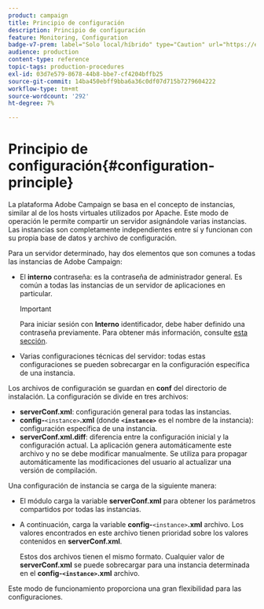 ```yaml
---
product: campaign
title: Principio de configuración
description: Principio de configuración
feature: Monitoring, Configuration
badge-v7-prem: label="Solo local/híbrido" type="Caution" url="https://experienceleague.adobe.com/docs/campaign-classic/using/installing-campaign-classic/architecture-and-hosting-models/hosting-models-lp/hosting-models.html?lang=es" tooltip="Se aplica solo a implementaciones On-premise e híbridas"
audience: production
content-type: reference
topic-tags: production-procedures
exl-id: 03d7e579-8678-44b8-bbe7-cf4204bffb25
source-git-commit: 14ba450ebff9bba6a36c0df07d715b7279604222
workflow-type: tm+mt
source-wordcount: '292'
ht-degree: 7%

---
```


# Principio de configuración{#configuration-principle}



La plataforma Adobe Campaign se basa en el concepto de instancias, similar al de los hosts virtuales utilizados por Apache. Este modo de operación le permite compartir un servidor asignándole varias instancias. Las instancias son completamente independientes entre sí y funcionan con su propia base de datos y archivo de configuración.

Para un servidor determinado, hay dos elementos que son comunes a todas las instancias de Adobe Campaign:

* El **interno** contraseña: es la contraseña de administrador general. Es común a todas las instancias de un servidor de aplicaciones en particular.

  >[!IMPORTANT]
  >
  >Para iniciar sesión con **Interno** identificador, debe haber definido una contraseña previamente. Para obtener más información, consulte [esta sección](../../installation/using/configuring-campaign-server.md#internal-identifier).

* Varias configuraciones técnicas del servidor: todas estas configuraciones se pueden sobrecargar en la configuración específica de una instancia.

Los archivos de configuración se guardan en **conf** del directorio de instalación. La configuración se divide en tres archivos:

* **serverConf.xml**: configuración general para todas las instancias.
* **config-**`<instance>`**.xml** (donde **`<instance>`** es el nombre de la instancia): configuración específica de una instancia.
* **serverConf.xml.diff**: diferencia entre la configuración inicial y la configuración actual. La aplicación genera automáticamente este archivo y no se debe modificar manualmente. Se utiliza para propagar automáticamente las modificaciones del usuario al actualizar una versión de compilación.

Una configuración de instancia se carga de la siguiente manera:

* El módulo carga la variable **serverConf.xml** para obtener los parámetros compartidos por todas las instancias.
* A continuación, carga la variable **config-**`<instance>`**.xml** archivo. Los valores encontrados en este archivo tienen prioridad sobre los valores contenidos en **serverConf.xml**.

  Estos dos archivos tienen el mismo formato. Cualquier valor de **serverConf.xml** se puede sobrecargar para una instancia determinada en el **config-`<instance>`.xml** archivo.

Este modo de funcionamiento proporciona una gran flexibilidad para las configuraciones.
